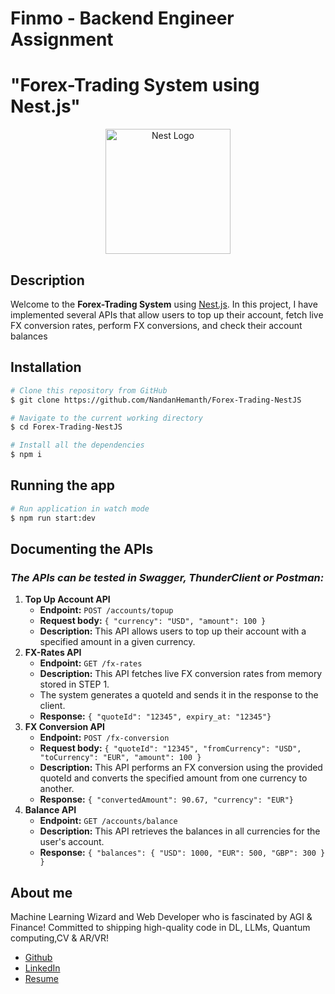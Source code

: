 # Finmo - Backend Engineer Assignment
# "Forex-Trading System using Nest.js"
<p align="center">
  <a href="http://nestjs.com/" target="blank"><img src="https://nestjs.com/img/logo-small.svg" width="200" alt="Nest Logo" /></a>
</p>

[circleci-image]: https://img.shields.io/circleci/build/github/nestjs/nest/master?token=abc123def456
[circleci-url]: https://circleci.com/gh/nestjs/nest


## Description
Welcome to the **Forex-Trading System** using [Nest.js](https://github.com/nestjs/nest). In this project, I have implemented several APIs that allow users to top up their account, fetch live FX conversion rates, perform FX conversions, and check their account balances

## Installation
```bash
# Clone this repository from GitHub 
$ git clone https://github.com/NandanHemanth/Forex-Trading-NestJS 
```
```bash
# Navigate to the current working directory
$ cd Forex-Trading-NestJS
```

```bash
# Install all the dependencies
$ npm i
```

## Running the app

```bash
# Run application in watch mode
$ npm run start:dev
```
## Documenting the APIs
### *The APIs can be tested in Swagger, ThunderClient or Postman:*

1. **Top Up Account API**
    - **Endpoint:** `POST /accounts/topup`
    - **Request body:** `{ "currency": "USD", "amount": 100 }`
    - **Description:** This API allows users to top up their account with a specified amount in a given currency.
2.  **FX-Rates API**
    -  **Endpoint:** `GET /fx-rates`
    -  **Description:** This API fetches live FX conversion rates from memory stored in STEP 1.
    - The system generates a quoteId and sends it in the response to the client.
    -  **Response:** `{ "quoteId": "12345", expiry_at: "12345"}`
3. **FX Conversion API**
    - **Endpoint:** `POST /fx-conversion`
    - **Request body:** `{ "quoteId": "12345",
     "fromCurrency": "USD",
    "toCurrency": "EUR", "amount": 100 }`
    - **Description:** This API performs an FX conversion using the provided quoteId and converts the specified amount from one currency to another.
    - **Response:** `{ "convertedAmount": 90.67, "currency": "EUR"}`
4. **Balance API**
    - **Endpoint:** `GET /accounts/balance`
    - **Description:** This API retrieves the balances in all currencies for the user's account.
    - **Response:** `{ "balances": { "USD": 1000, "EUR": 500, "GBP": 300 } }`

## About me
Machine Learning Wizard and Web Developer who is fascinated by AGI & Finance! Committed to shipping high-quality code in DL, LLMs, Quantum computing,CV & AR/VR!
- [Github](https://github.com/NandanHemanth)
- [LinkedIn](https://www.linkedin.com/in/nandan-hemanth-a784811b8/)
- [Resume](https://drive.google.com/file/d/1IB6X_G7mPwvzv1M8I0QiV099_02bylI2/view?usp=sharing)

